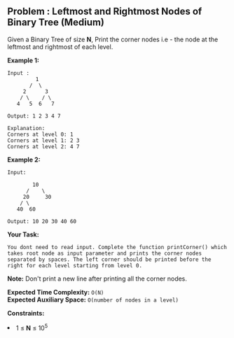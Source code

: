 ## Problem : Leftmost and Rightmost Nodes of Binary Tree (Medium)
Given a Binary Tree of size **N**, Print the corner nodes i.e - the node at the leftmost and rightmost of each level.

**Example 1:**
```
Input :
         1
       /  \
     2      3
    / \    / \
   4   5  6   7    

Output: 1 2 3 4 7

Explanation:
Corners at level 0: 1
Corners at level 1: 2 3
Corners at level 2: 4 7
```

**Example 2:**
```
Input:

        10
      /    \
     20     30
    / \  
   40  60

Output: 10 20 30 40 60
```

**Your Task:**
```
You dont need to read input. Complete the function printCorner() which takes root node as input parameter and prints the corner nodes separated by spaces. The left corner should be printed before the right for each level starting from level 0.
```

**Note:** Don't print a new line after printing all the corner nodes.

**Expected Time Complexity:** ```O(N)```<br>
**Expected Auxiliary Space:** ```O(number of nodes in a level)```

**Constraints:**
<li>1 ≤ <b>N</b> ≤ 10<sup>5</sup></li>
